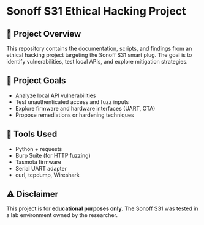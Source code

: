 # Sonoff S31 Ethical Hacking Project

## 📌 Project Overview
This repository contains the documentation, scripts, and findings from an ethical hacking project targeting the Sonoff S31 smart plug. The goal is to identify vulnerabilities, test local APIs, and explore mitigation strategies.

## 🧪 Project Goals
- Analyze local API vulnerabilities
- Test unauthenticated access and fuzz inputs
- Explore firmware and hardware interfaces (UART, OTA)
- Propose remediations or hardening techniques

## 🧰 Tools Used
- Python + requests
- Burp Suite (for HTTP fuzzing)
- Tasmota firmware
- Serial UART adapter
- curl, tcpdump, Wireshark

## ⚠️ Disclaimer
This project is for **educational purposes only**. The Sonoff S31 was tested in a lab environment owned by the researcher.
